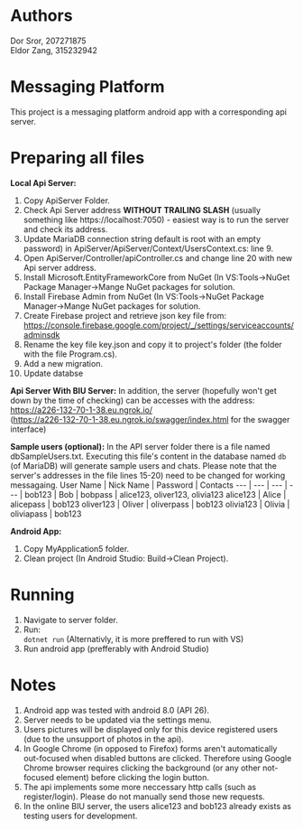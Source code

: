 # Authors
Dor Sror, 207271875  
Eldor Zang, 315232942  
# Messaging Platform
This project is a messaging platform android app with a corresponding api server.



# Preparing all files

**Local Api Server:**  
1. Copy ApiServer Folder.
2. Check Api Server address **WITHOUT TRAILING SLASH** (usually something like https://localhost:7050) - easiest way is to run the server and check its address.
3. Update MariaDB connection string default is root with an empty password) in ApiServer/ApiServer/Context/UsersContext.cs: line 9.
4. Open ApiServer/Controller/apiController.cs and change line 20 with new Api server address.
5. Install Microsoft.EntityFrameworkCore from NuGet (In VS:Tools->NuGet Package Manager->Mange NuGet packages for solution.
6. Install Firebase Admin from NuGet (In VS:Tools->NuGet Package Manager->Mange NuGet packages for solution.
7. Create Firebase project and retrieve json key file from: https://console.firebase.google.com/project/_/settings/serviceaccounts/adminsdk
8. Rename the key file key.json and copy it to project's folder (the folder with the file Program.cs).
9. Add a new migration.
10. Update databse 

**Api Server With BIU Server:** 
In addition, the server (hopefully won't get down by the time of checking) can be accesses with the address: https://a226-132-70-1-38.eu.ngrok.io/  
(https://a226-132-70-1-38.eu.ngrok.io/swagger/index.html for the swagger interface)


**Sample users (optional):** 
In the API server folder there is a file named dbSampleUsers.txt.
Executing this file's content in the database named `db` (of MariaDB) will generate sample users and chats. 
Please note that the server's addresses in the file lines 15-20) need to be changed for working messagaing. 
User Name | Nick Name | Password | Contacts
--- | --- | --- | --- |
bob123 | Bob | bobpass | alice123, oliver123, olivia123
alice123 | Alice | alicepass | bob123
oliver123 | Oliver | oliverpass | bob123
olivia123 | Olivia | oliviapass | bob123

**Android App:**  
1. Copy MyApplication5 folder.
2. Clean project (In Android Studio: Build->Clean Project). 

# Running
1. Navigate to server folder.
2. Run:  
`dotnet run`
(Alternativly, it is more preffered to run with VS)
3. Run android app (prefferably with Android Studio) 

# Notes
1. Android app was tested with android 8.0 (API 26).
2. Server needs to be updated via the settings menu.
3. Users pictures will be displayed only for this device registered users (due to the unsupport of photos in the api).
4. In Google Chrome (in opposed to Firefox) forms aren't automatically out-focused when disabled buttons are clicked. Therefore using Google Chrome browser requires clicking the background (or any other not-focused element) before clicking the login button.
5. The api implements some more neccessary http calls (such as register/login). Please do not manually send those new requests.
6. In the online BIU server, the users alice123 and bob123 already exists as testing users for development.
